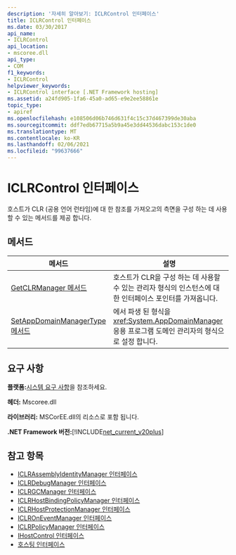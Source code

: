 ```yaml
---
description: '자세히 알아보기: ICLRControl 인터페이스'
title: ICLRControl 인터페이스
ms.date: 03/30/2017
api_name:
- ICLRControl
api_location:
- mscoree.dll
api_type:
- COM
f1_keywords:
- ICLRControl
helpviewer_keywords:
- ICLRControl interface [.NET Framework hosting]
ms.assetid: a24fd905-1fa6-45a0-ad65-e9e2ee58861e
topic_type:
- apiref
ms.openlocfilehash: e108506d06b746d631f4c15c37d467399de30aba
ms.sourcegitcommit: ddf7edb67715a5b9a45e3dd44536dabc153c1de0
ms.translationtype: MT
ms.contentlocale: ko-KR
ms.lasthandoff: 02/06/2021
ms.locfileid: "99637666"
---
```

# <a name="iclrcontrol-interface"></a>ICLRControl 인터페이스

호스트가 CLR (공용 언어 런타임)에 대 한 참조를 가져오고의 측면을 구성 하는 데 사용할 수 있는 메서드를 제공 합니다.  
  
## <a name="methods"></a>메서드  
  
|메서드|설명|  
|------------|-----------------|  
|[GetCLRManager 메서드](iclrcontrol-getclrmanager-method.md)|호스트가 CLR을 구성 하는 데 사용할 수 있는 관리자 형식의 인스턴스에 대 한 인터페이스 포인터를 가져옵니다.|  
|[SetAppDomainManagerType 메서드](iclrcontrol-setappdomainmanagertype-method.md)|에서 파생 된 형식을 <xref:System.AppDomainManager> 응용 프로그램 도메인 관리자의 형식으로 설정 합니다.|  
  
## <a name="requirements"></a>요구 사항  

 **플랫폼:**[시스템 요구 사항](../../get-started/system-requirements.md)을 참조하세요.  
  
 **헤더:** Mscoree.dll  
  
 **라이브러리:** MSCorEE.dll의 리소스로 포함 됩니다.  
  
 **.NET Framework 버전:**[!INCLUDE[net_current_v20plus](../../../../includes/net-current-v20plus-md.md)]  
  
## <a name="see-also"></a>참고 항목

- [ICLRAssemblyIdentityManager 인터페이스](iclrassemblyidentitymanager-interface.md)
- [ICLRDebugManager 인터페이스](iclrdebugmanager-interface.md)
- [ICLRGCManager 인터페이스](iclrgcmanager-interface.md)
- [ICLRHostBindingPolicyManager 인터페이스](iclrhostbindingpolicymanager-interface.md)
- [ICLRHostProtectionManager 인터페이스](iclrhostprotectionmanager-interface.md)
- [ICLROnEventManager 인터페이스](iclroneventmanager-interface.md)
- [ICLRPolicyManager 인터페이스](iclrpolicymanager-interface.md)
- [IHostControl 인터페이스](ihostcontrol-interface.md)
- [호스팅 인터페이스](hosting-interfaces.md)
